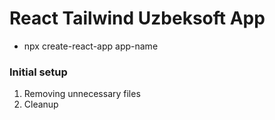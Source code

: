 # React Tailwind Uzbeksoft App

- npx create-react-app app-name

### Initial setup

1. Removing unnecessary files
2. Cleanup
